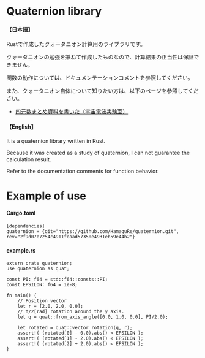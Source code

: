 # Quaternion library
#### 【日本語】
  Rustで作成したクォータニオン計算用のライブラリです。
  
  クォータニオンの勉強を兼ねて作成したものなので、計算結果の正当性は保証できません。

  関数の動作については、ドキュメンテーションコメントを参照してください。

  また、クォータニオン自体について知りたい方は、以下のページを参照してください。

  * [四元数まとめ資料を書いた（宇宙電波実験室）](https://space-denpa.jp/2019/03/26/quaternion-doc/)

#### 【English】
  It is a quaternion library written in Rust.
  
  Because it was created as a study of quaternion, I can not guarantee the calculation result.

  Refer to the documentation comments for function behavior.

# Example of use
#### Cargo.toml
```
[dependencies]
quaternion = {git="https://github.com/HamaguRe/quaternion.git", rev="2f9d07e7254c4911feaad57350e4931eb59e44b2"}
```

#### example.rs
```
extern crate quaternion;
use quaternion as quat;

const PI: f64 = std::f64::consts::PI;
const EPSILON: f64 = 1e-8;

fn main() {
    // Position vector
    let r = [2.0, 2.0, 0.0];
    // π/2[rad] rotation around the y axis.
    let q = quat::from_axis_angle([0.0, 1.0, 0.0], PI/2.0);

    let rotated = quat::vector_rotation(q, r);
    assert!( (rotated[0] - 0.0).abs() < EPSILON );
    assert!( (rotated[1] - 2.0).abs() < EPSILON );
    assert!( (rotated[2] + 2.0).abs() < EPSILON );
}
```